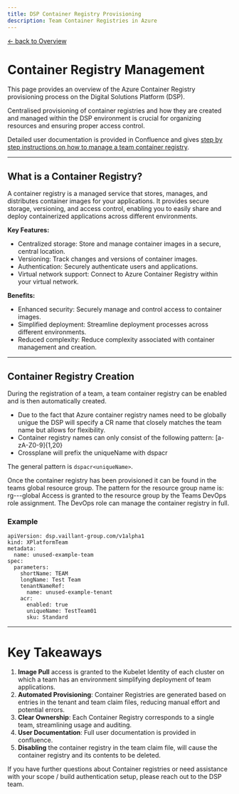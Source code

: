 ```yaml
---
title: DSP Container Registry Provisioning
description: Team Container Registries in Azure
---
```


[&larr; back to Overview](/dsp)

# Container Registry Management

This page provides an overview of the Azure Container Registry provisioning process on the Digital Solutions Platform (DSP).

Centralised provisioning of container registries and how they are created and managed within the DSP environment is crucial for organizing resources and ensuring proper access control.

Detailed user documentation is provided in Confluence and gives [step by step instructions on how to manage a team container registry](https://groupspace.vaillant-group.com/display/VIXP/2.6+Team+Container+Registriy).

---

## What is a Container Registry?

A container registry is a managed service that stores, manages, and distributes container images for your applications. It provides secure storage, versioning, and access control, enabling you to easily share and deploy containerized applications across different environments. 

**Key Features:**
- Centralized storage: Store and manage container images in a secure, central location.
- Versioning: Track changes and versions of container images.
- Authentication: Securely authenticate users and applications.
- Virtual network support: Connect to Azure Container Registry within your virtual network.

**Benefits:**
- Enhanced security: Securely manage and control access to container images.
- Simplified deployment: Streamline deployment processes across different environments.
- Reduced complexity: Reduce complexity associated with container management and creation.

---

## Container Registry Creation

During the registration of a team, a team container registry can be enabled and is then automatically created.

- Due to the fact that Azure container registry names need to be globally unigue the DSP will specify a CR name that closely matches the team name but allows for flexibility.
- Container registry names can only consist of the following pattern: [a-zA-Z0-9]{1,20}
- Crossplane will prefix the uniqueName with dspacr

The general pattern is `dspacr<uniqueName>`.

Once the container registry has been provisioned it can be found in the teams global resource group. The pattern for the resource group name is: rg-<tenant-name>-<team-name>-global
Access is granted to the resource group by the Teams DevOps role assignment. The DevOps role can manage the container registry in full.

### Example

```
apiVersion: dsp.vaillant-group.com/v1alpha1
kind: XPlatformTeam
metadata:
  name: unused-example-team
spec:
  parameters:
    shortName: TEAM
    longName: Test Team
    tenantNameRef:
      name: unused-example-tenant
    acr:
      enabled: true
      uniqueName: TestTeam01
      sku: Standard  
```

---

# Key Takeaways

1. **Image Pull** access is granted to the Kubelet Identity of each cluster on which a team has an environment simplifying deployment of team applications.  
2. **Automated Provisioning**: Container Registries are generated based on entries in the tenant and team claim files, reducing manual effort and potential errors.
3. **Clear Ownership**: Each Container Registry corresponds to a single team, streamlining usage and auditing.
4. **User Documentation**: Full user documentation is provided in confluence.
5. **Disabling** the container registry in the team claim file, will cause the container registry and its contents to be deleted.

If you have further questions about Container registries or need assistance with your scope / build authentication setup, please reach out to the DSP team.
